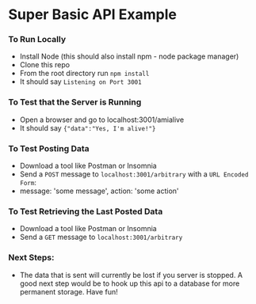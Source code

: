 # Super Basic API Example

### To Run Locally
- Install Node (this should also install npm - node package manager)
- Clone this repo
- From the root directory run `npm install`
- It should say `Listening on Port 3001`

### To Test that the Server is Running
- Open a browser and go to localhost:3001/amialive
- It should say `{"data":"Yes, I'm alive!"}`

### To Test Posting Data
- Download a tool like Postman or Insomnia
- Send a `POST` message to `localhost:3001/arbitrary` with a `URL Encoded Form`: 
- message: 'some message', action: 'some action'

### To Test Retrieving the Last Posted Data
- Download a tool like Postman or Insomnia
- Send a `GET` message to `localhost:3001/arbitrary`

### Next Steps:
- The data that is sent will currently be lost if you server is stopped. A good next step would be to hook up this api to a database for more permanent storage. Have fun!

